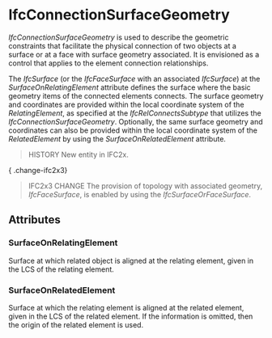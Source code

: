 # IfcConnectionSurfaceGeometry

_IfcConnectionSurfaceGeometry_ is used to describe the geometric constraints that facilitate the physical connection of two objects at a surface or at a face with surface geometry associated. It is envisioned as a control that applies to the element connection relationships.

The _IfcSurface_ (or the _IfcFaceSurface_ with an associated _IfcSurface_) at the _SurfaceOnRelatingElement_ attribute defines the surface where the basic geometry items of the connected elements connects. The surface geometry and coordinates are provided within the local coordinate system of the _RelatingElement_, as specified at the _IfcRelConnectsSubtype_ that utilizes the _IfcConnectionSurfaceGeometry_. Optionally, the same surface geometry and coordinates can also be provided within the local coordinate system of the _RelatedElement_ by using the _SurfaceOnRelatedElement_ attribute.

> HISTORY  New entity in IFC2x.

{ .change-ifc2x3}
> IFC2x3 CHANGE  The provision of topology with associated geometry, _IfcFaceSurface_, is enabled by using the _IfcSurfaceOrFaceSurface_.

## Attributes

### SurfaceOnRelatingElement
Surface at which related object is aligned at the relating element, given in the LCS of the relating element.

### SurfaceOnRelatedElement
Surface at which the relating element is aligned at the related element, given in the LCS of the related element. If the information is omitted, then the origin of the related element is used.
